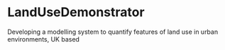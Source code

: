 # LandUseDemonstrator
Developing a modelling system to quantify features of land use in urban environments, UK based
